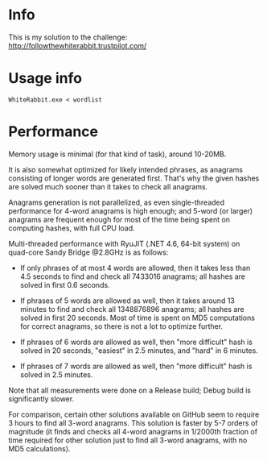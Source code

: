 Info
====

This is my solution to the challenge: http://followthewhiterabbit.trustpilot.com/

Usage info
==========

```
WhiteRabbit.exe < wordlist
```

Performance
===========

Memory usage is minimal (for that kind of task), around 10-20MB.

It is also somewhat optimized for likely intended phrases, as anagrams consisting of longer words are generated first.
That's why the given hashes are solved much sooner than it takes to check all anagrams.

Anagrams generation is not parallelized, as even single-threaded performance for 4-word anagrams is high enough; and 5-word (or larger) anagrams are frequent enough for most of the time being spent on computing hashes, with full CPU load.

Multi-threaded performance with RyuJIT (.NET 4.6, 64-bit system) on quad-core Sandy Bridge @2.8GHz is as follows:

* If only phrases of at most 4 words are allowed, then it takes less than 4.5 seconds to find and check all 7433016 anagrams; all hashes are solved in first 0.6 seconds.

* If phrases of 5 words are allowed as well, then it takes around 13 minutes to find and check all 1348876896 anagrams; all hashes are solved in first 20 seconds. Most of time is spent on MD5 computations for correct anagrams, so there is not a lot to optimize further.

* If phrases of 6 words are allowed as well, then "more difficult" hash is solved in 20 seconds, "easiest" in 2.5 minutes, and "hard" in 6 minutes.

* If phrases of 7 words are allowed as well, then "more difficult" hash is solved in 2.5 minutes.

Note that all measurements were done on a Release build; Debug build is significantly slower.

For comparison, certain other solutions available on GitHub seem to require 3 hours to find all 3-word anagrams. This solution is faster by 5-7 orders of magnitude (it finds and checks all 4-word anagrams in 1/2000th fraction of time required for other solution just to find all 3-word anagrams, with no MD5 calculations).
